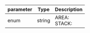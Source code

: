 | parameter | Type | Description |
| ----------- | ----------- |----------- |
| enum  |  string  | AREA: <br/>STACK:    |